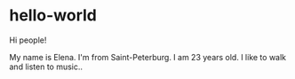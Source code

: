 # hello-world

Hi people!

My name is Elena. I'm from Saint-Peterburg.
I am 23 years old. I like to walk and listen to music..

